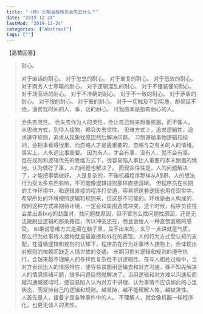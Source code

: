 ```yaml
---
title: "（转）长期当程序员会失去什么？"
date: "2019-12-24"
lastMod: "2019-12-24"
categories: ["Abstract"]
tags: [""]
---
```


【高赞回答】

> 耐心。
>
> 对于废话的耐心。
> 对于忽悠的耐心。
> 对于重复的耐心。
> 对于低效的耐心。
> 对于商务人士寒暄的耐心。
> 对于逻辑混乱的耐心。
> 对于不懂装懂的耐心。
> 对于场面话的耐心。
> 对于不准确的耐心。
> 对于不一致的耐心。
> 对于矛盾的耐心。
> 对于慢的耐心。
> 对于笨的耐心。
> 对于一切触及不到实质，却绵延不绝，浪费我时间的人，事，话的耐心。
> 可我原本是挺有耐心的人。

> 会失去灵性。
> 会失去作为人的灵性，会让自己越来越像机器，而不像人。
> 从思维方式，到待人接物，都会失去灵性。
> 思维方式上，追求逻辑性，追求遵守规则，追求从现象找原因然后解决问题。
> 习惯遵循事物逻辑和规则，会把事看得很重，而忽略人才是最重要的，忽略与之有关的人的情绪。
> 事实上，人永远比事重要。
> 因为有人，才会有事，没有人，就不会有事。
> 但在规则和逻辑优先的思维方式下，很容易陷入事比人重要的本末倒置的境地，认为做好了事，人的问题也解决了。
> 而现实往往是，人的问题解决了，才能把事情做好。
> 人是复杂的，不像机器程序那样从A到B，人的想法行为受太多东西影响，不可能像逻辑规则那样直接清晰。
> 但程序员在长期的工作环境中，和逻辑直接的程序打交道，容易把这套逻辑也用在现实中，希望所处的环境按照逻辑和规则来，但这是不可能的。环境是由人构成的，按照这种方式来期待环境，一定会和周围造成冲突，这个时候，程序员往往会拿出查bug的劲面对，找问题找原因，但不管怎么找问题找原因，还是无法跳脱出逻辑的那条路径，所以冲突还在，而且会给人一种直愣直楞的感受。
> 如果说思维方式是藏在脑子里，显不出来的，玄乎一点讲就是气质，那么行为处事待人接物就是最直接和外在的表现。人的行为方式受认知的支配，在遵循逻辑和规则的认知下，程序员在行为处事待人接物上，会体现出对规则的依赖而缺乏人情世故的变通。
> 长期习惯对逻辑和规则的遵守执行，会越来越不理解人的多样性复杂性不讲逻辑性。在与人相处过程中，当对方表现出人的情感特性，便容易试图用逻辑去和对方沟通，殊不知先解决人的情感情绪问题，很多问题自然就解决了。当用逻辑和对方难以沟通反而越沟通越被动时，便容易陷入认为对方不讲理、认为事情不应该如此的心里状态，而坚持自己的逻辑和规则。越坚持，越不能理解人性，越缺灵性。
> 人首先是人，接着才是各种事件中的人。
> 不理解人，就会像机器一样程序化，也更无谈人的灵性。
